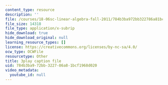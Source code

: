 ```yaml
---
content_type: resource
description: ''
file: /courses/18-06sc-linear-algebra-fall-2011/784b3ba972bb322786a81bcf1968d020_OsHY7ycgbaE.srt
file_size: 14318
file_type: application/x-subrip
hide_download: true
hide_download_original: null
learning_resource_types: []
license: https://creativecommons.org/licenses/by-nc-sa/4.0/
ocw_type: OCWFile
resourcetype: Other
title: 3play caption file
uid: 784b3ba9-72bb-3227-86a8-1bcf1968d020
video_metadata:
  youtube_id: null
---
```

